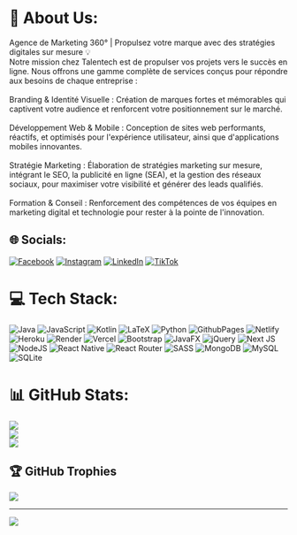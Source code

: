 # 💫 About Us:
Agence de Marketing 360° | Propulsez votre marque avec des stratégies digitales sur mesure 💡<br>Notre mission chez Talentech est de propulser vos projets vers le succès en ligne. Nous offrons une gamme complète de services conçus pour répondre aux besoins de chaque entreprise :<br><br>Branding & Identité Visuelle : Création de marques fortes et mémorables qui captivent votre audience et renforcent votre positionnement sur le marché.<br><br>Développement Web & Mobile : Conception de sites web performants, réactifs, et optimisés pour l'expérience utilisateur, ainsi que d'applications mobiles innovantes.<br><br>Stratégie Marketing : Élaboration de stratégies marketing sur mesure, intégrant le SEO, la publicité en ligne (SEA), et la gestion des réseaux sociaux, pour maximiser votre visibilité et générer des leads qualifiés.<br><br>Formation & Conseil : Renforcement des compétences de vos équipes en marketing digital et technologie pour rester à la pointe de l'innovation.


## 🌐 Socials:
[![Facebook](https://img.shields.io/badge/Facebook-%231877F2.svg?logo=Facebook&logoColor=white)](https://facebook.com/https://www.facebook.com/people/Talentech/100095645259195/) [![Instagram](https://img.shields.io/badge/Instagram-%23E4405F.svg?logo=Instagram&logoColor=white)](https://instagram.com/https://www.instagram.com/talentech_algerie/) [![LinkedIn](https://img.shields.io/badge/LinkedIn-%230077B5.svg?logo=linkedin&logoColor=white)](https://linkedin.com/in/https://www.linkedin.com/company/talentech-alg%C3%A9rie/about/) [![TikTok](https://img.shields.io/badge/TikTok-%23000000.svg?logo=TikTok&logoColor=white)](https://tiktok.com/@https://www.tiktok.com/@talentech_algerie?is_from_webapp=1&sender_device=pc) 

# 💻 Tech Stack:
![Java](https://img.shields.io/badge/java-%23ED8B00.svg?style=for-the-badge&logo=openjdk&logoColor=white) ![JavaScript](https://img.shields.io/badge/javascript-%23323330.svg?style=for-the-badge&logo=javascript&logoColor=%23F7DF1E) ![Kotlin](https://img.shields.io/badge/kotlin-%237F52FF.svg?style=for-the-badge&logo=kotlin&logoColor=white) ![LaTeX](https://img.shields.io/badge/latex-%23008080.svg?style=for-the-badge&logo=latex&logoColor=white) ![Python](https://img.shields.io/badge/python-3670A0?style=for-the-badge&logo=python&logoColor=ffdd54) ![GithubPages](https://img.shields.io/badge/github%20pages-121013?style=for-the-badge&logo=github&logoColor=white) ![Netlify](https://img.shields.io/badge/netlify-%23000000.svg?style=for-the-badge&logo=netlify&logoColor=#00C7B7) ![Heroku](https://img.shields.io/badge/heroku-%23430098.svg?style=for-the-badge&logo=heroku&logoColor=white) ![Render](https://img.shields.io/badge/Render-%46E3B7.svg?style=for-the-badge&logo=render&logoColor=white) ![Vercel](https://img.shields.io/badge/vercel-%23000000.svg?style=for-the-badge&logo=vercel&logoColor=white) ![Bootstrap](https://img.shields.io/badge/bootstrap-%238511FA.svg?style=for-the-badge&logo=bootstrap&logoColor=white) ![JavaFX](https://img.shields.io/badge/javafx-%23FF0000.svg?style=for-the-badge&logo=javafx&logoColor=white) ![jQuery](https://img.shields.io/badge/jquery-%230769AD.svg?style=for-the-badge&logo=jquery&logoColor=white) ![Next JS](https://img.shields.io/badge/Next-black?style=for-the-badge&logo=next.js&logoColor=white) ![NodeJS](https://img.shields.io/badge/node.js-6DA55F?style=for-the-badge&logo=node.js&logoColor=white) ![React Native](https://img.shields.io/badge/react_native-%2320232a.svg?style=for-the-badge&logo=react&logoColor=%2361DAFB) ![React Router](https://img.shields.io/badge/React_Router-CA4245?style=for-the-badge&logo=react-router&logoColor=white) ![SASS](https://img.shields.io/badge/SASS-hotpink.svg?style=for-the-badge&logo=SASS&logoColor=white) ![MongoDB](https://img.shields.io/badge/MongoDB-%234ea94b.svg?style=for-the-badge&logo=mongodb&logoColor=white) ![MySQL](https://img.shields.io/badge/mysql-4479A1.svg?style=for-the-badge&logo=mysql&logoColor=white) ![SQLite](https://img.shields.io/badge/sqlite-%2307405e.svg?style=for-the-badge&logo=sqlite&logoColor=white)
# 📊 GitHub Stats:
![](https://github-readme-stats.vercel.app/api?username=TalenTech-Algerie&theme=dark&hide_border=false&include_all_commits=true&count_private=true)<br/>
![](https://github-readme-streak-stats.herokuapp.com/?user=TalenTech-Algerie&theme=dark&hide_border=false)<br/>
![](https://github-readme-stats.vercel.app/api/top-langs/?username=TalenTech-Algerie&theme=dark&hide_border=false&include_all_commits=true&count_private=true&layout=compact)

## 🏆 GitHub Trophies
![](https://github-profile-trophy.vercel.app/?username=TalenTech-Algerie&theme=radical&no-frame=false&no-bg=true&margin-w=4)

---
[![](https://visitcount.itsvg.in/api?id=TalenTech-Algerie&icon=0&color=0)](https://visitcount.itsvg.in)

<!-- Proudly created with GPRM ( https://gprm.itsvg.in ) -->
